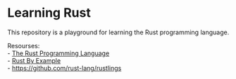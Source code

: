 # Learning Rust

This repository is a playground for learning the Rust programming language.

Resourses:  
    - [The Rust Programming Language](https://doc.rust-lang.org/stable/book/title-page.html)  
    - [Rust By Example](https://doc.rust-lang.org/rust-by-example)  
    - https://github.com/rust-lang/rustlings  
